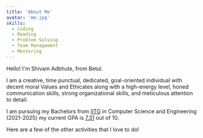 ```yaml
---
title: 'About Me'
avatar: 'me.jpg'
skills:
  - Coding
  - Reading
  - Problem Solving
  - Team Management
  - Mentoring
---
```


Hello! I'm Shivam Adbhute, from Betul.

I am a creative, time punctual, dedicated, goal-oriented individual with decent moral Values and Ethicates along with a high-energy level, honed communication skills, strong organizational skills, and meticulous attention to detail.

I am pursuing my Bachelors from [IITG](https://www.iitg.ac.in/) in Computer Science and Engineering (2021-2025) my current GPA is [7.31]() out of 10.


Here are a few of the other activities that I love to do!
